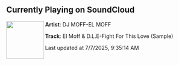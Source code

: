 ## Currently Playing on SoundCloud

[<img align="left" width="100" src="https://i1.sndcdn.com/artworks-2oeAU6LixoP3XCte-bs7xOw-t500x500.png">](https://soundcloud.com/nigel-moffett-943984113/el-moff-dle-fight-for-this-love-sample)

**Artist**: DJ MOFF-EL MOFF 

**Track**: El Moff & D.L.E-Fight For This Love (Sample)

Last updated at 7/7/2025, 9:35:14 AM
